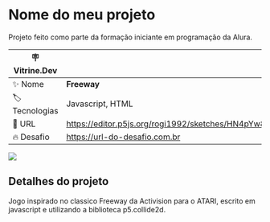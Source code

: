 # Nome do meu projeto

Projeto feito como parte da formação iniciante em programação da Alura.

| :placard: Vitrine.Dev |     |
| -------------  | --- |
| :sparkles: Nome        | **Freeway**
| :label: Tecnologias | Javascript, HTML
| :rocket: URL         | https://editor.p5js.org/rogi1992/sketches/HN4pYw80A
| :fire: Desafio     | https://url-do-desafio.com.br

<!-- Inserir imagem com a #vitrinedev ao final do link -->
![](https://i.snipboard.io/YxNvrg.jpg#vitrinedev)

## Detalhes do projeto

Jogo inspirado no classico Freeway da Activision para o ATARI, escrito em javascript e utilizando a biblioteca p5.collide2d.
